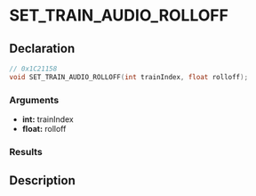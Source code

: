 # SET_TRAIN_AUDIO_ROLLOFF

## Declaration
```cpp
// 0x1C21158
void SET_TRAIN_AUDIO_ROLLOFF(int trainIndex, float rolloff);
```

### Arguments
- **int:** trainIndex
- **float:** rolloff

### Results

## Description
